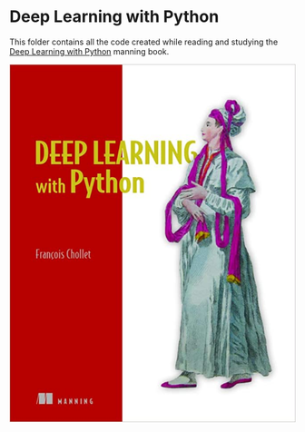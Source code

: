 # Deep Learning with Python

This folder contains all the code created while reading and studying the [Deep Learning with Python](https://www.manning.com/books/deep-learning-with-python) manning book.


![Deep Learning with Python](./img/519MnWjqcHL._SX646_BO1,204,203,200_.jpg)